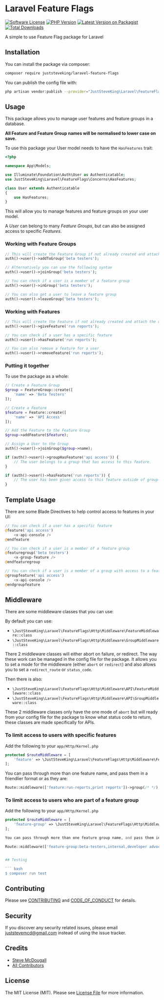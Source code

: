 # Laravel Feature Flags

[![Software License][ico-license]](LICENSE.md)
[![PHP Version](https://img.shields.io/packagist/php-v/juststeveking/laravel-feature-flags.svg?style=flat-square)](https://php.net)
[![Latest Version on Packagist][ico-version]][link-packagist]
[![Total Downloads][ico-downloads]][link-downloads]

A simple to use Feature Flag package for Laravel 

## Installation

You can install the package via composer:

```bash
composer require juststeveking/laravel-feature-flags
```

You can publish the config file with:

```bash
php artisan vendor:publish --provider="JustSteveKing\Laravel\FeatureFlags\FeatureFlagsServiceProvider"
```


## Usage

This package allows you to manage user features and feature groups in a database.


**All Feature and Feature Group names will be normalised to lower case on save.**


To use this package your User model needs to have the `HasFeatures` trait:

```php
<?php

namespace App\Models;

use Illuminate\Foundation\Auth\User as Authenticatable;
use JustSteveKing\Laravel\FeatureFlags\Concerns\HasFeatures;

class User extends Authenticatable
{
    use HasFeatures;
}
```

This will allow you to manage features and feature groups on your user model.

A *User* can belong to many *Feature Groups*, but can also be assigned access to specific *Features*.

### Working with Feature Groups

```php
// This will create the Feature Group if not already created and attach the user to it.
auth()->user()->addToGroup('beta testers');

// Alternatively you can use the following syntax
auth()->user()->joinGroup('beta testers');

// You can check if a user is a member of a feature group
auth()->user()->inGroup('beta testers');

// You can also get a user to leave a feature group
auth()->user()->leaveGroup('beta testers');
```

### Working with Features

```php
// This will create the Feature if not already created and attach the user to it.
auth()->user()->giveFeature('run reports');

// You can check if a user has a specific feature
auth()->user()->hasFeature('run reports');

// You can also remove a feature for a user
auth()->user()->removeFeature('run reports');
```

### Putting it together

To use the package as a whole:

```php
// Create a Feature Group
$group = FeatureGroup::create([
    'name' => 'Beta Testers'
]);

// Create a Feature
$feature = Feature::create([
    'name' => 'API Access'
]);

// Add the Feature to the Feature Group
$group->addFeature($feature);

// Assign a User to the Group
auth()->user()->joinGroup($group->name);

if (auth()->user()->groupHasFeature('api access')) {
    // The user belongs to a group that has access to this feature.
}

if (auth()->user()->hasFeature('run reports')) {
    // The user has been given access to this feature outside of group features
}
```

## Template Usage

There are some Blade Directives to help control access to features in your UI:

```php
// You can check if a user has a specific feature
@feature('api access')
    <x-api-console />
@endfeature

// You can check if a user is a member of a feature group
@featuregroup('beta testers')
    <x-group-feature />
@endfeaturegroup

// You can check if a user is a member of a group with access to a feature
@groupfeature('api access')
    <x-api-console />
@endgroupfeature
```

## Middleware

There are some middleware classes that you can use:

By default you can use:

- `\JustSteveKing\Laravel\FeatureFlags\Http\Middleware\FeatureMiddleware::class`
- `\JustSteveKing\Laravel\FeatureFlags\Http\Middleware\GroupMiddleware::class`

There 2 middleware classes will either abort on failure, or redirect. The way these work can be managed in the config file for the package. It allows you to set a mode for the middleware (either `abort` or `redirect`) and also allows you to set a `redirect_route` or `status_code`.

Then there is also:

- `\JustSteveKing\Laravel\FeatureFlags\Http\Middleware\API\FeatureMiddleware::class`
- `\JustSteveKing\Laravel\FeatureFlags\Http\Middleware\API\GroupMiddleware::class`

These 2 middleware classes only have the one mode of `abort` but will ready from your config file for the package to know what status code to return, these classes are made specifically for APIs.

### To limit access to users with specific features

Add the following to your `app/Http/Kernel.php`

```php
protected $routeMiddleware = [
    'feature' => \JustSteveKing\Laravel\FeatureFlags\Http\Middleware\FeatureMiddleware::class,
];
```

You can pass through more than one feature name, and pass them in a friendlier format or as they are:

```php
Route::middleware(['feature:run-reports,print reports'])->group(/* */);
```


### To limit access to users who are part of a feature group

Add the following to your `app/Http/Kernel.php`

```php
protected $routeMiddleware = [
    'feature-group' => \JustSteveKing\Laravel\FeatureFlags\Http\Middleware\GroupMiddleware::class,
];

You can pass through more than one feature group name, and pass them in a friendlier format or as they are:

Route::middleware(['feature-group:beta-testers,internal,developer advocates'])->group(/* */);


## Testing

``` bash
$ composer run test
```

## Contributing

Please see [CONTRIBUTING](CONTRIBUTING.md) and [CODE_OF_CONDUCT](CODE_OF_CONDUCT.md) for details.

## Security

If you discover any security related issues, please email juststevemcd@gmail.com instead of using the issue tracker.

## Credits

- [Steve McDougall][link-author]
- [All Contributors][link-contributors]

## License

The MIT License (MIT). Please see [License File](LICENSE.md) for more information.

[ico-version]: https://img.shields.io/packagist/v/juststeveking/laravel-feature-flags.svg?style=flat-square
[ico-license]: https://img.shields.io/badge/license-MIT-brightgreen.svg?style=flat-square
[ico-downloads]: https://img.shields.io/packagist/dt/juststeveking/laravel-feature-flags.svg?style=flat-square

[link-packagist]: https://packagist.org/packages/juststeveking/laravel-feature-flags
[link-downloads]: https://packagist.org/packages/juststeveking/laravel-feature-flags

[link-author]: https://github.com/JustSteveKing
[link-contributors]: ../../contributors